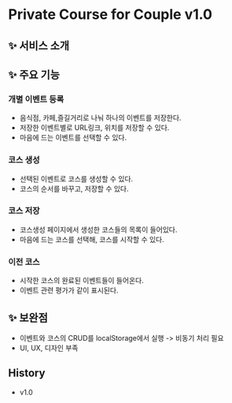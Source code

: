 # Private Course for Couple v1.0
## ✨ 서비스 소개
## ✨ 주요 기능
### 개별 이벤트 등록

* 음식점, 카페,즐길거리로 나눠 하나의 이벤트를 저장한다.
* 저장한 이벤트별로 URL링크, 위치를 저장할 수 있다.
* 마음에 드는 이벤트를 선택할 수 있다.
 
### 코스 생성

* 선택된 이벤트로 코스를 생성할 수 있다.
* 코스의 순서를 바꾸고, 저장할 수 있다.

### 코스 저장

* 코스생성 페이지에서 생성한 코스들의 목록이 들어있다.
* 마음에 드는 코스를 선택해, 코스를 시작할 수 있다.

### 이전 코스

* 시작한 코스의 완료된 이벤트들이 들어온다.
* 이벤트 관련 평가가 같이 표시된다.

## ✨ 보완점

* 이벤트와 코스의 CRUD를 localStorage에서 실행 -> 비동기 처리 필요
* UI, UX, 디자인 부족

## History
* v1.0
